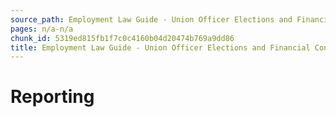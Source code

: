 ```yaml
---
source_path: Employment Law Guide - Union Officer Elections and Financial Controls.md
pages: n/a-n/a
chunk_id: 5319ed815fb1f7c0c4160b04d20474b769a9dd86
title: Employment Law Guide - Union Officer Elections and Financial Controls
---
```

# Reporting

